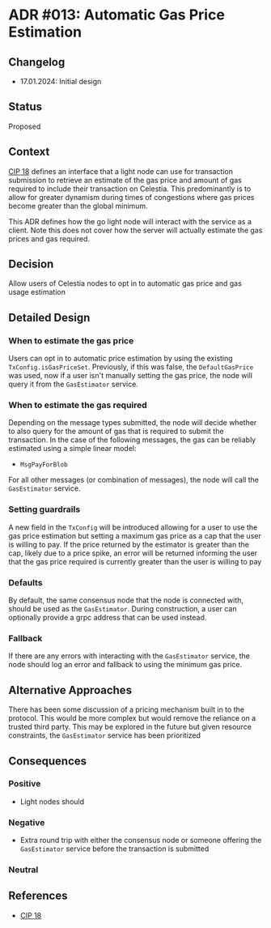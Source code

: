 # ADR #013: Automatic Gas Price Estimation

## Changelog

- 17.01.2024: Initial design

## Status

Proposed

## Context

[CIP 18](https://github.com/celestiaorg/CIPs/blob/main/cips/cip-18.md) defines an interface that a light node can use for transaction submission to retrieve an estimate of the gas price and amount of gas required to include their transaction on Celestia. This predominantly is to allow for greater dynamism during times of congestions where gas prices become greater than the global minimum.

This ADR defines how the go light node will interact with the service as a client. Note this does not cover how the server will actually estimate the gas prices and gas required.

## Decision

Allow users of Celestia nodes to opt in to automatic gas price and gas usage estimation

## Detailed Design

### When to estimate the gas price

Users can opt in to automatic price estimation by using the existing `TxConfig.isGasPriceSet`. Previously, if this was false, the `DefaultGasPrice` was used, now if a user isn't manually setting the gas price, the node will query it from the `GasEstimator` service.

### When to estimate the gas required

Depending on the message types submitted, the node will decide whether to also query for the amount of gas that is required to submit the transaction. In the case of the following messages, the gas can be reliably estimated using a simple linear model:

- `MsgPayForBlob`

For all other messages (or combination of messages), the node will call the `GasEstimator` service.

### Setting guardrails

A new field in the `TxConfig` will be introduced allowing for a user to  use the gas price estimation but setting a maximum gas price as a cap that the user is willing to pay. If the price returned by the estimator is greater than the cap, likely due to a price spike, an error will be returned informing the user that the gas price required is currently greater than the user is willing to pay

### Defaults

By default, the same consensus node that the node is connected with, should be used as the `GasEstimator`. During construction, a user can optionally provide a grpc address that can be used instead.

### Fallback

If there are any errors with interacting with the `GasEstimator` service, the node should log an error and fallback to using the minimum gas price. 

## Alternative Approaches

There has been some discussion of a pricing mechanism built in to the protocol. This would be more complex but would remove the reliance on a trusted third party. This may be explored in the future but given resource constraints, the `GasEstimator` service has been prioritized

## Consequences

### Positive

- Light nodes should 

### Negative

- Extra round trip with either the consensus node or someone offering the `GasEstimator` service before the transaction is submitted

### Neutral

## References

- [CIP 18](https://github.com/celestiaorg/CIPs/blob/main/cips/cip-18.md) 
